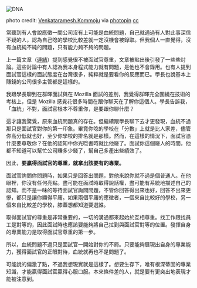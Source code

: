 <!--
[date]: 2014-11-09
[title]: 所謂的「血統」
[name]: about-the-lineage
[tag]: interview | 面試
[photo]: http://i.minus.com/jbsl6LJQbEoAYN.jpg
-->

![DNA](http://i.minus.com/jbsl6LJQbEoAYN.jpg)

photo credit: <a href="https://www.flickr.com/photos/venkatarameshkommoju/8421076936/">Venkataramesh.Kommoju</a> via <a href="http://photopin.com">photopin</a> <a href="http://creativecommons.org/licenses/by-nc-nd/2.0/">cc</a>

常聽到有人會說應徵一間公司沒有上可能是血統問題，自己就遇過有人對此事深信不疑的人，認為自己唸的學校比較差就一定沒機會被錄取。但我個人一直覺得，沒有血統純不純的問題，只有能力夠不夠的問題。

上一篇文章（[連結](http://kuoe0.logdown.com/posts/2014/11/07/i-can-not-pick-up-myself-where-i-have-fallen)）提到感覺很不被面試官尊重，文章被貼出後引發了一些些討論。這些討論中有人認為我本身程式能力就有問題，是他也不會錄用。也有人提到面試官這樣的面試態度在台灣很多，純粹就是要看你的反應而已。學長也說基本上賺錢的公司很多主管都是這樣的。

我跟學長聊到在群暉面試與在 Mozilla 面試的差別，我覺得群暉完全圍繞在技術的考核上，但是 Mozilla 感覺花很多時間在跟你聊天在了解你這個人。學長告訴我，「血統」不對，面試官根本不尊重你，是要跟你聊什麼？

這才讓我驚覺，原來血統問題真的存在。但繼續跟學長聊下去才更發現，血統不過那只是面試官對你的第一印象。畢竟你唸的學校在「分數」上就是比人家差，儘管你高分低就也好，至少你學校的排名就是那樣。然而，在這樣的情況下，面試官憑什麼要尊敬你？在他的認知中你光唸書時就比他廢了。面試你這個廢人的時間，他都不知道可以幫忙公司賺多少錢了，幫自己多產出些績效了。

因此，**要贏得面試官的尊重，就拿出該要有的專業。**

面試官詢問你問題時，如果只是回答出問題，對他來說你就不過是個普通人。在他眼裡，你沒有任何亮點。盡可能在面試時取得說話權，盡可能有系統地描述自己的認知。而不是一味的等待面試官詢問問題，不管你回答得出來也好，回答不出來更慘，都只是讓你顯得平庸。如果兩個平庸的應徵者，一個來自比較好的學校，另一個來自比較差的學校，膝蓋想都知道要選誰。

取得面試官的尊重是非常重要的，一切的溝通都來起始於互相尊重。找工作跟找員工是對等的，因此面試時也應該要能夠將自己拉到與面試官對等的位置。發揮自身的專業能力是取得面試官尊重的第一步。

所以，血統問題不過只是面試官一開始對你的不屑。只要能夠展現出自身的專業能力，獲得面試官的正眼對待，血統就再也不是問題了。

可能說的偏激了點，不過我想現實就是這樣了。想要生存下，唯有根深蒂固的專業知識，才能贏得面試官贏得心服口服。本來條件差的人，就是要有更突出地表現才能被注意到。

